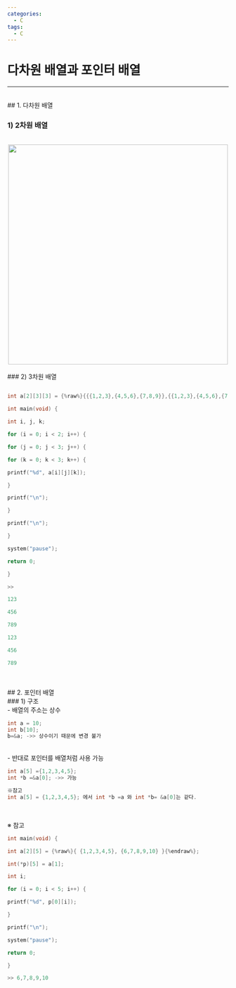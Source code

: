 ```yaml
---
categories:
  - C
tags:
  - C
---
```

# 다차원 배열과 포인터 배열
___
<br>
## 1. 다차원 배열
<br>

### 1) 2차원 배열
<br>

<center><img src="https://github.com/limbsoo/limbsoo.github.io/assets/96706760/3a4f3758-9cb3-48d4-90f8-d46413468f9a" alt width= 500>
<em></em>
</center>
 
<br>
### 2) 3차원 배열

<br>

```c

int a[2][3][3] = {%raw%}{{{1,2,3},{4,5,6},{7,8,9}},{{1,2,3},{4,5,6},{7,8,9}}};{%endraw%}

int main(void) {

int i, j, k;

for (i = 0; i < 2; i++) {

for (j = 0; j < 3; j++) {

for (k = 0; k < 3; k++) {

printf("%d", a[i][j][k]);

}

printf("\n");

}

printf("\n");

}

system("pause");

return 0;

}

>>

123

456

789

123

456

789

```
<br>
<br>
## 2. 포인터 배열
<br>
### 1) 구조
<br>
- 배열의 주소는 상수

```c
int a = 10;
int b[10];
b=&a; ->> 상수이기 때문에 변경 불가
```
<br>
- 반대로 포인터를 배열처럼 사용 가능

```c
int a[5] ={1,2,3,4,5};
int *b =&a[0]; ->> 가능

※참고
int a[5] = {1,2,3,4,5}; 에서 int *b =a 와 int *b= &a[0]는 같다.
```
<br>

※ 참고

```c
int main(void) {

int a[2][5] = {%raw%}{ {1,2,3,4,5}, {6,7,8,9,10} }{%endraw%};

int(*p)[5] = a[1];

int i;

for (i = 0; i < 5; i++) {

printf("%d", p[0][i]);

}

printf("\n");

system("pause");

return 0;

}

>> 6,7,8,9,10

```




<br>



<br>





